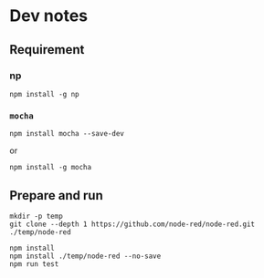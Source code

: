 # Dev notes

## Requirement

### np

```shell
npm install -g np
```

### `mocha`

```shell
npm install mocha --save-dev
```

or

```shell
npm install -g mocha
```

## Prepare and run

```shell
mkdir -p temp
git clone --depth 1 https://github.com/node-red/node-red.git ./temp/node-red

npm install
npm install ./temp/node-red --no-save
npm run test
```
